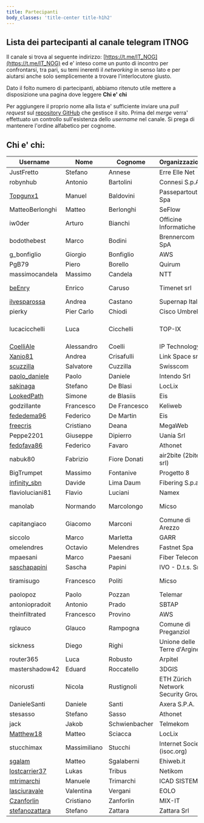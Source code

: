 ```yaml
---
title: Partecipanti
body_classes: 'title-center title-h1h2'
---
```


## Lista dei partecipanti al canale telegram ITNOG

Il canale si trova al seguente indirizzo: [https://t.me/IT_NOG](https://t.me/IT_NOG) ed e' inteso come un punto di incontro per confrontarsi, tra pari, su temi inerenti il *networking* in senso lato e per aiutarsi anche solo semplicemente a trovare l'interlocutore giusto.

Dato il folto numero di partecipanti, abbiamo ritenuto utile mettere a disposizione una pagina dove leggere **Chi e' chi**

Per aggiungere il proprio nome alla lista e' sufficiente inviare una *pull request* sul [repository GitHub](https://github.com/stucchimax/ITNOG-Telegram-Wiki/) che gestisce il sito. Prima del *merge* verra' effettuato un controllo sull'esistenza dello *username* nel canale. Si prega di mantenere l'ordine alfabetico per cognome.


## Chi e' chi:

| Username | Nome | Cognome |Organizzazione| ASN |
|----------|------|---------|-----|-----|
|JustFretto| Stefano | Annese | Erre Elle Net |  [AS47406](https://www.peeringdb.com/asn/47406) |
|robynhub| Antonio | Bartolini | Connesi S.p.A. | [AS15605](https://www.peeringdb.com/asn/15605) |
|[Topgunx1](https://t.me/Topgunx1)| Manuel | Baldovini | Passepartout Spa| AS39759 |
|MatteoBerlonghi | Matteo | Berlonghi | SeFlow | [AS49367](https://www.seflow.net/) |
|iw0der| Arturo | Bianchi | Officine Informatiche | [AS20972](http://www.officine.it/) |
|bodothebest| Marco | Bodini | Brennercom SpA | [AS20811](https://www.peeringdb.com/asn/20811) |
|g_bonfiglio | Giorgio | Bonfiglio | AWS | AS16509 |
|PgB79| Piero | Borello | Quirum | |
|massimocandela | Massimo | Candela | NTT| [AS2914](https://www.gin.ntt.net/) |
|[beEnry](https://t.me/beEnry)| Enrico | Caruso | Timenet srl | [AS51580, AS31611](https://www.timenet.it) |
|[ilvesparossa](https://t.me/ilvesparossa)| Andrea | Castano | Supernap Italia | [AS203201](https://www.peeringdb.com/asn/203201) |
|pierky | Pier Carlo | Chiodi | Cisco Umbrella | AS36692 |
|lucacicchelli | Luca | Cicchelli | TOP-IX | AS25309, AS41364, AS209631 |
|[CoelliAle](https://t.me/CoelliAle) | Alessandro | Coelli | IP Technology | [AS206476](https://peeringdb.com/net/21092) |
|[Xanio81](https://t.me/Xanio81) | Andrea | Crisafulli | Link Space srl | AS203089 |
|[scuzzilla](https://t.me/scuzzilla) | Salvatore | Cuzzilla | Swisscom | [AS3303](https://www.peeringdb.com/asn/3303) |
|[paolo_daniele](https://t.me/paolo_daniele)| Paolo | Daniele | Intendo Srl| [AS34691](https://www.peeringdb.com/asn/34691) |
|[sakinaga](https://t.me/sakinaga) | Stefano | De Blasi | LocLix | [AS207590](https://www.peeringdb.com/asn/207590) |
|[LookedPath](https://t.me/LookedPath) | Simone | de Blasiis | Eis | [AS56488](https://www.peeringdb.com/asn/56488) |
|godzillante | Francesco | De Francesco | Keliweb | [AS202675](https://www.peeringdb.com/asn/202675) |
|[fededema96](https://t.me/fededema96) | Federico | De Martin | Eis | [AS56488](https://www.peeringdb.com/asn/56488) |
|[freecris](https://t.me/freecris)| Cristiano | Deana | MegaWeb | [AS42669](https://www.peeringdb.com/asn/42669) |
|Peppe2201 | Giuseppe | Dipierro | Uania Srl | [AS207905](https://www.uania.com/)|
|[fedofava86](https://t.me/fedofava86) | Federico | Favaro | Athonet | |
|nabuk80 | Fabrizio | Fiore Donati | air2bite (2bite srl) | [AS35617](https://www.air2bite.net/) |
|BigTrumpet | Massimo | Fontanive | Progetto 8 | [AS198721](https://www.peeringdb.com/asn/198721) |
|[infinity_sbn](https://t.me/infinity_sbn)| Davide | Lima Daum | Fibering S.p.a. |[AS51569](https://www.peeringdb.com/net/19660),[AS35314](https://www.peeringdb.com/net/25797)|
|flavioluciani81 | Flavio | Luciani | Namex | [AS24796](https://www.namex.it) |
|manolab| Normando | Marcolongo | Micso | AS21034, AS205005 |
|capitangiaco| Giacomo | Marconi | Comune di Arezzo | |
|siccolo| Marco | Marletta | GARR | [AS137](http://as137.peeringdb.com/)|
|omelendres| Octavio | Melendres | Fastnet Spa | [AS8265](https://as8265.peeringdb.com)|
|mpaesani| Marco | Paesani | Fiber Telecom | [AS41327](https://as41327.peeringdb.com)|
|[saschapapini](https://t.me/saschapapini) | Sascha | Papini | IVO - D.t.s. Srl | [AS49605](https://www.peeringdb.com/asn/49605) |
|tiramisugo | Francesco | Politi | Micso | AS21034, AS205005 |
|paolopoz | Paolo | Pozzan | Telemar | [AS13097](https://www.peeringdb.com/net/8782) |
|antoniopradoit | Antonio | Prado | SBTAP | [AS59715](https://as59715.net) |
|theinfiltrated | Francesco | Provino | AWS | AS16509 |
|rglauco| Glauco | Rampogna | Comune di Preganziol | |
|sickness| Diego | Righi | Unione delle Terre d'Argine | |
|router365| Luca | Robusto | Arpitel | |
|mastershadow42| Eduard | Roccatello | 3DGIS | |
|nicorusti| Nicola | Rustignoli | ETH Zürich Network Security Group | |
|DanieleSanti| Daniele | Santi | Axera S.P.A. | [AS34758](https://as34758.net/) |
|stesasso| Stefano | Sasso | Athonet | |
|jack| Jakob | Schwienbacher | Telmekom | [AS49088](https://www.telmekom.net) |
|[Matthew18](https://t.me/Matthew18) | Matteo | Sciacca | LocLix | [AS207590](https://www.peeringdb.com/asn/207590) |
|stucchimax | Massimiliano | Stucchi |Internet Society (isoc.org)| [AS58280](https://as58280.peeringdb.com)|
|[sgalam](https://t.me/sgalam)| Matteo | Sgalaberni | Ehiweb.it | [AS43989](https://www.peeringdb.com/net/25247)|
|[lostcarrier37](https://t.me/lostcarrier37)| Lukas | Tribus | Netikom | [AS207146](https://www.peeringdb.com/asn/207146) |
|[mtrimarchi](https://t.me/mtrimarchi)| Manuele | Trimarchi | ICAD SISTEMI | |
|[lasciuravale](https://t.me/lasciuravale) | Valentina | Vergani | EOLO | [AS35612](https://www.peeringdb.com/asn/35612) |
|[Czanforlin](https://t.me/Czanforlin)| Cristiano | Zanforlin | MIX-IT | AS16004 |
|[stefanozattara](https://t.me/stefanozattara)| Stefano | Zattara | Zattara Srl|  |
